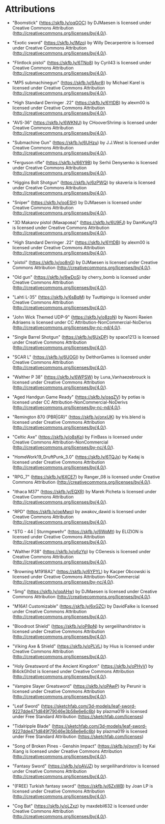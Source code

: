 # Attributions

- "Boomstick" (https://skfb.ly/oqGOC) by DJMaesen is licensed under Creative Commons Attribution (http://creativecommons.org/licenses/by/4.0/).

- "Exotic sword" (https://skfb.ly/IMzo) by Willy Decarpentrie is licensed under Creative Commons Attribution (http://creativecommons.org/licenses/by/4.0/).

- "Flintlock pistol" (https://skfb.ly/6TNo8) by Cyril43 is licensed under Creative Commons Attribution (http://creativecommons.org/licenses/by/4.0/).

- "MP5 submachinegun" (https://skfb.ly/6Ayr8) by Michael Karel is licensed under Creative Commons Attribution (http://creativecommons.org/licenses/by/4.0/).

- "High Standard Derringer .22" (https://skfb.ly/6YtDB) by alexm00 is licensed under Creative Commons Attribution (http://creativecommons.org/licenses/by/4.0/).

- "AVS-36" (https://skfb.ly/6WKNU) by CHooverShrimp is licensed under Creative Commons Attribution (http://creativecommons.org/licenses/by/4.0/).

- "Submachine Gun" (https://skfb.ly/6UHzu) by J.J.West is licensed under Creative Commons Attribution (http://creativecommons.org/licenses/by/4.0/).

- "Ferguson rifle" (https://skfb.ly/66Y9B) by Serhii Denysenko is licensed under Creative Commons Attribution (http://creativecommons.org/licenses/by/4.0/).

- "Higgins Bolt Shotgun" (https://skfb.ly/6zPWQ) by skaveria is licensed under Creative Commons Attribution (http://creativecommons.org/licenses/by/4.0/).

- "Sniper" (https://skfb.ly/ooESH) by DJMaesen is licensed under Creative Commons Attribution (http://creativecommons.org/licenses/by/4.0/).

- "3D Makarov pistol (Макарова)" (https://skfb.ly/6U9FJ) by DamKung13 is licensed under Creative Commons Attribution (http://creativecommons.org/licenses/by/4.0/).

- "High Standard Derringer .22" (https://skfb.ly/6YtDB) by alexm00 is licensed under Creative Commons Attribution (http://creativecommons.org/licenses/by/4.0/).

- "pistol" (https://skfb.ly/oo8nG) by DJMaesen is licensed under Creative Commons Attribution (http://creativecommons.org/licenses/by/4.0/).

- "Old gun" (https://skfb.ly/6wDoS) by cherry_bomb is licensed under Creative Commons Attribution (http://creativecommons.org/licenses/by/4.0/).

- "Lahti L-35" (https://skfb.ly/6sBqM) by Tuuttipingu is licensed under Creative Commons Attribution (http://creativecommons.org/licenses/by/4.0/).

- "John Wick Themed UDP-9" (https://skfb.ly/o8zoN) by Naomi Raeien Adriaens is licensed under CC Attribution-NonCommercial-NoDerivs (http://creativecommons.org/licenses/by-nc-nd/4.0/).

- "Single Barrel Shotgun" (https://skfb.ly/6UxDP) by space1213 is licensed under Creative Commons Attribution (http://creativecommons.org/licenses/by/4.0/).

- "SCAR L" (https://skfb.ly/6UOGI) by DelthorGames is licensed under Creative Commons Attribution (http://creativecommons.org/licenses/by/4.0/).

- "Walther P 38" (https://skfb.ly/6WPSW) by Luna_Vanhaezebrouck is licensed under Creative Commons Attribution (http://creativecommons.org/licenses/by/4.0/).

- "Aged Handgun Game Ready" (https://skfb.ly/osqZV) by potias is licensed under CC Attribution-NonCommercial-NoDerivs (http://creativecommons.org/licenses/by-nc-nd/4.0/).

- "Remington 870 (PBR|GR)" (https://skfb.ly/onxUK) by tris.blend is licensed under Creative Commons Attribution (http://creativecommons.org/licenses/by/4.0/).

- "Celtic Axe" (https://skfb.ly/o8sKp) by FinBass is licensed under Creative Commons Attribution-NonCommercial (http://creativecommons.org/licenses/by-nc/4.0/).

- "HomeWork19_DruftPunk_3.0" (https://skfb.ly/6TQJx) by Kadaj is licensed under Creative Commons Attribution (http://creativecommons.org/licenses/by/4.0/).

- "RPG_7" (https://skfb.ly/6XCE7) by Ranger_08 is licensed under Creative Commons Attribution (http://creativecommons.org/licenses/by/4.0/).

- "Ithaca M37" (https://skfb.ly/EQXR) by Marek Picheta is licensed under Creative Commons Attribution (http://creativecommons.org/licenses/by/4.0/).

- "RPD" (https://skfb.ly/opMwo) by awakov_dawid is licensed under Creative Commons Attribution (http://creativecommons.org/licenses/by/4.0/).

- "STG - 44 | Sturmgewehr" (https://skfb.ly/6WqMt) by ELIZION is licensed under Creative Commons Attribution (http://creativecommons.org/licenses/by/4.0/).

- "Walther P38" (https://skfb.ly/o6zYp) by CGenesis is licensed under Creative Commons Attribution (http://creativecommons.org/licenses/by/4.0/).

- "Browning M1918A2" (https://skfb.ly/6YPYL) by Kacper Obcowski is licensed under Creative Commons Attribution-NonCommercial (http://creativecommons.org/licenses/by-nc/4.0/).

- "Smg" (https://skfb.ly/opAHw) by DJMaesen is licensed under Creative Commons Attribution (http://creativecommons.org/licenses/by/4.0/).

- "M16A1 Customizable" (https://skfb.ly/6xGZC) by DavidFalke is licensed under Creative Commons Attribution (http://creativecommons.org/licenses/by/4.0/).

- "Bloodroot Shield" (https://skfb.ly/oP8pN) by sergeilihandristov is licensed under Creative Commons Attribution (http://creativecommons.org/licenses/by/4.0/).

- "Viking Axe & Shield" (https://skfb.ly/oPLVL) by Hius is licensed under Creative Commons Attribution (http://creativecommons.org/licenses/by/4.0/).

- "Holy Greatsword of the Ancient Kingdom" (https://skfb.ly/oPHyV) by Bl4ckGh0st is licensed under Creative Commons Attribution (http://creativecommons.org/licenses/by/4.0/).

- "Vampire Slayer Greatsword" (https://skfb.ly/oPAwP) by Perunir is licensed under Creative Commons Attribution (http://creativecommons.org/licenses/by/4.0/).

- "Leaf Sword" (https://sketchfab.com/3d-models/leaf-sword-9227dde471d849f79046e3b58e6e6c6b) by plazma019 is licensed under Free Standard Attribution (https://sketchfab.com/licenses)

- "Tidalripple Blade" (https://sketchfab.com/3d-models/leaf-sword-9227dde471d849f79046e3b58e6e6c6b) by plazma019 is licensed under Free Standard Attribution (https://sketchfab.com/licenses)

- "Song of Broken Pines - Genshin Impact" (https://skfb.ly/ovrnF) by Kai Xiang is licensed under Creative Commons Attribution (http://creativecommons.org/licenses/by/4.0/).

- "Fantasy Sword" (https://skfb.ly/oAVJZ) by sergeilihandristov is licensed under Creative Commons Attribution (http://creativecommons.org/licenses/by/4.0/).

- "(FREE) Turkish fantasy sword" (https://skfb.ly/6ZxWB) by Joan LP is licensed under Creative Commons Attribution (http://creativecommons.org/licenses/by/4.0/).

- "Cog Bat" (https://skfb.ly/oLZxz) by maxdebil632 is licensed under Creative Commons Attribution (http://creativecommons.org/licenses/by/4.0/).
